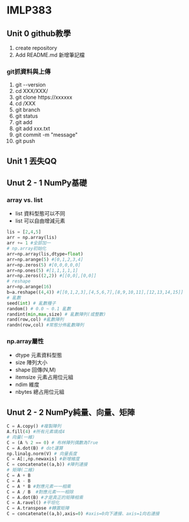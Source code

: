 # IMLP383
## Unit 0 github教學
1. create repository
2. Add README.md 新增筆記檔
### git抓資料與上傳
1. git --version
2. cd XXX/XXX/
3. git clone https://xxxxxx
4. cd /XXX
5. git branch
6. git status
7. git add
8. git add xxx.txt
9. git commit -m "message"
10. git push

## Unit 1 丟失QQ
## Unut 2 - 1 NumPy基礎
### array vs. list
- list 資料型態可以不同
- list 可以自由增減元素
```python
lis = [2,4,5]
arr = np.array(lis)
arr += 1 #全部加一
# np.array初始化
arr=np.array(lis,dtype=float)
arr=np.arange(5) #[0,1,2,3,4]
arr=np.zeros(5) #[0,0,0,0,0]
arr=np.ones(5) #[1,1,1,1,1]
arr=np.zeros((2,2)) #[[0,0],[0,0]]
# reshape
arr=np.arange(16)
b=a.reshape((4,4)) #[[0,1,2,3],[4,5,6,7],[8,9,10,11],[12,13,14,15]]
# 亂數
seed(int) # 亂數種子
random() # 0.0 ~ 0.1 亂數
randint(min,max,size) # 亂數陣列(或整數)
rand(row,col) #亂數陣列
randn(row,col) #常態分佈亂數陣列
```
### np.array屬性
- dtype 元素資料型態
- size 陣列大小
- shape 回傳(N,M)
- itemsize 元素占用位元組
- ndim 維度
- nbytes 總占用位元組

## Unut 2 - 2 NumPy純量、向量、矩陣
```python
C = A.copy() #複製陣列
A.fill(4) #所有元素填成4
# 向量(一維)
C = (A % 2 == 0) # 布林陣列偶數為True
C = A.dot(B) # dot運算
np.linalg.norm(V) # 向量長度
C = A[:,np.newaxis] #新增維度
C = concatenate((a,b)) #陣列連接
# 矩陣(二維)
C = A + B
C = A - B
C = A * B #對應元素一一相乘
C = A / B  #對應元素一一相除
C = A.dot(B) #才是真正的矩陣相乘
C = A.ravel() #平坦化
C = A.transpose #轉置矩陣
C = concatenate((a,b),axis=0) #axis=0向下連接、axis=1向右連接
```
